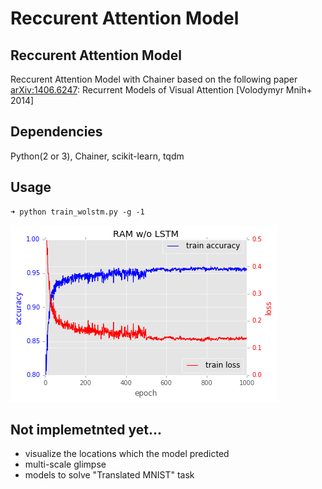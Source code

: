 # Reccurent Attention Model

## Reccurent Attention Model
Reccurent Attention Model with Chainer based on the following paper  
[arXiv:1406.6247](http://arxiv.org/abs/1406.6247): Recurrent Models of Visual Attention [Volodymyr Mnih+ 2014]  

## Dependencies  
Python(2 or 3), Chainer, scikit-learn, tqdm  

## Usage  

```shellsession
➜ python train_wolstm.py -g -1  
```

![loss and accuracy](figure/ram_wolstm_log.png)

## Not implemetnted yet...  
* visualize the locations which the model predicted    
* multi-scale glimpse  
* models to solve "Translated MNIST" task  
